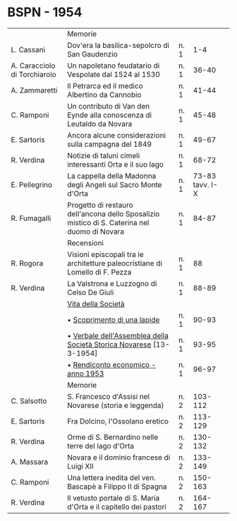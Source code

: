 # BSPN - 1954

<table>
    <tr>
        <td></td>
        <td>Memorie</td>
        <td></td>
        <td></td>
        <td></td>
    </tr>
    <tr>
        <td>L. Cassani</td>
        <td>Dov'era la basilica-sepolcro di San Gaudenzio</td>
        <td>n. 1</td>
        <td>1-4</td>
        <td></td>
    </tr>
    <tr>
        <td>A. Caracciolo di Torchiarolo</td>
        <td>Un napoletano feudatario di Vespolate dal 1524 al 1530</td>
        <td>n. 1</td>
        <td>36-40</td>
        <td></td>
    </tr>
    <tr>
        <td>A. Zammaretti</td>
        <td>Il Petrarca ed il medico Albertino da Cannobio</td>
        <td>n. 1</td>
        <td>41-44</td>
        <td></td>
    </tr>
    <tr>
        <td>C. Ramponi</td>
        <td>Un contributo di Van den Eynde alla conoscenza di Leutaldo da Novara</td>
        <td>n. 1</td>
        <td>45-48</td>
        <td></td>
    </tr>
    <tr>
        <td>E. Sartoris</td>
        <td>Ancora alcune considerazioni sulla campagna del 1849</td>
        <td>n. 1</td>
        <td>49-67</td>
        <td></td>
    </tr>
    <tr>
        <td>R. Verdina</td>
        <td>Notizie di taluni cimeli interessanti Orta e il suo lago</td>
        <td>n. 1</td>
        <td>68-72</td>
        <td></td>
    </tr>
    <tr>
        <td>E. Pellegrino</td>
        <td>La cappella della Madonna degli Angeli sul Sacro Monte d'Orta</td>
        <td>n. 1</td>
        <td>73-83 tavv. I-X</td>
        <td></td>
    </tr>
    <tr>
        <td>R. Fumagalli</td>
        <td>Progetto di restauro dell'ancona dello Sposalizio mistico di S. Caterina nel duomo di Novara</td>
        <td>n. 1</td>
        <td>84-87</td>
        <td></td>
    </tr>
    <tr>
        <td></td>
        <td>Recensioni</td>
        <td></td>
        <td></td>
        <td></td>
    </tr>
    <tr>
        <td>R. Rogora</td>
        <td>Visioni episcopali tra le architetture paleocristiane di Lomello di F. Pezza</td>
        <td>n. 1</td>
        <td>88</td>
        <td></td>
    </tr>
    <tr>
        <td>R. Verdina</td>
        <td>La Valstrona e Luzzogno di Celso De Giuli</td>
        <td>n. 1</td>
        <td>88-89</td>
        <td></td>
    </tr>
    <tr>
        <td></td>
        <td><a href="http://www.ssno.it/BSPNo/bspn_vita54.html#540">Vita della Societ&agrave;</a></td>
        <td></td>
        <td></td>
        <td></td>
    </tr>
    <tr>
        <td></td>
        <td>&bullet; <a href="http://www.ssno.it/BSPNo/bspn_vita54.html#541">Scoprimento di una lapide</a></td>
        <td>n. 1</td>
        <td>90-93</td>
        <td></td>
    </tr>
    <tr>
        <td></td>
        <td>&bullet; <a href="http://www.ssno.it/BSPNo/bspn_vita54.html#542">Verbale dell'Assemblea della Societ&agrave;
            Storica
            Novarese</a> [13-3-1954]
        </td>
        <td>n. 1</td>
        <td>93-95</td>
        <td></td>
    </tr>
    <tr>
        <td></td>
        <td>&bullet; <a href="http://www.ssno.it/BSPNo/bspn_vita54.html#543">Rendiconto economico - anno 1953</a></td>
        <td>n. 1</td>
        <td>96-97</td>
        <td></td>
    </tr>
    <tr>
        <td></td>
        <td>Memorie</td>
        <td></td>
        <td></td>
        <td></td>
    </tr>
    <tr>
        <td>C. Salsotto</td>
        <td>S. Francesco d'Assisi nel Novarese (storia e leggenda)</td>
        <td>n. 2</td>
        <td>103-112</td>
        <td></td>
    </tr>
    <tr>
        <td>E. Sartoris</td>
        <td>Fra Dolcino, l'Ossolano eretico</td>
        <td>n. 2</td>
        <td>113-129</td>
        <td></td>
    </tr>
    <tr>
        <td>R. Verdina</td>
        <td>Orme di S. Bernardino nelle terre del lago d'Orta</td>
        <td>n. 2</td>
        <td>130-132</td>
        <td></td>
    </tr>
    <tr>
        <td>A. Massara</td>
        <td>Novara e il dominio francese di Luigi XII</td>
        <td>n. 2</td>
        <td>133-149</td>
        <td></td>
    </tr>
    <tr>
        <td>C. Ramponi</td>
        <td>Una lettera inedita del ven. Bascap&egrave; a Filippo II di Spagna</td>
        <td>n. 2</td>
        <td>150-163</td>
        <td></td>
    </tr>
    <tr>
        <td>R. Verdina</td>
        <td>Il vetusto portale di S. Maria d'Orta e il capitello dei pastori</td>
        <td>n. 2</td>
        <td>164-167</td>
        <td></td>
    </tr>
</table>